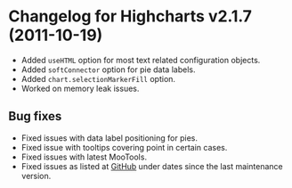 # Changelog for Highcharts v2.1.7 (2011-10-19)
        
- Added `useHTML` option for most text related configuration objects.
- Added `softConnector` option for pie data labels.
- Added `chart.selectionMarkerFill` option.
- Worked on memory leak issues.

## Bug fixes
- Fixed issues with data label positioning for pies.
- Fixed issue with tooltips covering point in certain cases.
- Fixed issues with latest MooTools.
- Fixed issues as listed at [GitHub](https://github.com/highcharts/highcharts/commits/master) under dates since the last maintenance version.